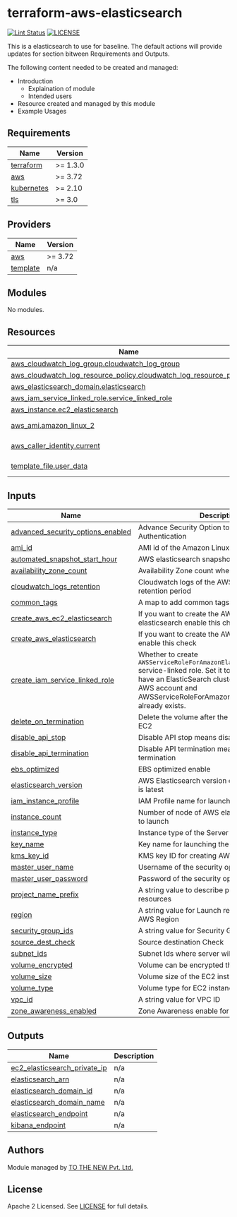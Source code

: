 # terraform-aws-elasticsearch

[![Lint Status](https://github.com/tothenew/terraform-aws-elasticsearch/workflows/Lint/badge.svg)](https://github.com/tothenew/terraform-aws-elasticsearch/actions)
[![LICENSE](https://img.shields.io/github/license/tothenew/terraform-aws-elasticsearch)](https://github.com/tothenew/terraform-aws-elasticsearch/blob/master/LICENSE)

This is a elasticsearch to use for baseline. The default actions will provide updates for section bitween Requirements and Outputs.

The following content needed to be created and managed:
 - Introduction
     - Explaination of module 
     - Intended users
 - Resource created and managed by this module
 - Example Usages

<!-- BEGIN_TF_DOCS -->
## Requirements

| Name | Version |
|------|---------|
| <a name="requirement_terraform"></a> [terraform](#requirement\_terraform) | >= 1.3.0 |
| <a name="requirement_aws"></a> [aws](#requirement\_aws) | >= 3.72 |
| <a name="requirement_kubernetes"></a> [kubernetes](#requirement\_kubernetes) | >= 2.10 |
| <a name="requirement_tls"></a> [tls](#requirement\_tls) | >= 3.0 |

## Providers

| Name | Version |
|------|---------|
| <a name="provider_aws"></a> [aws](#provider\_aws) | >= 3.72 |
| <a name="provider_template"></a> [template](#provider\_template) | n/a |

## Modules

No modules.

## Resources

| Name | Type |
|------|------|
| [aws_cloudwatch_log_group.cloudwatch_log_group](https://registry.terraform.io/providers/hashicorp/aws/latest/docs/resources/cloudwatch_log_group) | resource |
| [aws_cloudwatch_log_resource_policy.cloudwatch_log_resource_policy](https://registry.terraform.io/providers/hashicorp/aws/latest/docs/resources/cloudwatch_log_resource_policy) | resource |
| [aws_elasticsearch_domain.elasticsearch](https://registry.terraform.io/providers/hashicorp/aws/latest/docs/resources/elasticsearch_domain) | resource |
| [aws_iam_service_linked_role.service_linked_role](https://registry.terraform.io/providers/hashicorp/aws/latest/docs/resources/iam_service_linked_role) | resource |
| [aws_instance.ec2_elasticsearch](https://registry.terraform.io/providers/hashicorp/aws/latest/docs/resources/instance) | resource |
| [aws_ami.amazon_linux_2](https://registry.terraform.io/providers/hashicorp/aws/latest/docs/data-sources/ami) | data source |
| [aws_caller_identity.current](https://registry.terraform.io/providers/hashicorp/aws/latest/docs/data-sources/caller_identity) | data source |
| [template_file.user_data](https://registry.terraform.io/providers/hashicorp/template/latest/docs/data-sources/file) | data source |

## Inputs

| Name | Description | Type | Default | Required |
|------|-------------|------|---------|:--------:|
| <a name="input_advanced_security_options_enabled"></a> [advanced\_security\_options\_enabled](#input\_advanced\_security\_options\_enabled) | Advance Security Option to Enable for Authentication | `bool` | `false` | no |
| <a name="input_ami_id"></a> [ami\_id](#input\_ami\_id) | AMI id of the Amazon Linux 2 | `string` | `""` | no |
| <a name="input_automated_snapshot_start_hour"></a> [automated\_snapshot\_start\_hour](#input\_automated\_snapshot\_start\_hour) | AWS elasticsearch snapshot start hour time | `number` | `22` | no |
| <a name="input_availability_zone_count"></a> [availability\_zone\_count](#input\_availability\_zone\_count) | Availability Zone count when zone is enabled | `number` | `2` | no |
| <a name="input_cloudwatch_logs_retention"></a> [cloudwatch\_logs\_retention](#input\_cloudwatch\_logs\_retention) | Cloudwatch logs of the AWS Elasticsearch retention period | `number` | `7` | no |
| <a name="input_common_tags"></a> [common\_tags](#input\_common\_tags) | A map to add common tags to all the resources | `map(string)` | n/a | yes |
| <a name="input_create_aws_ec2_elasticsearch"></a> [create\_aws\_ec2\_elasticsearch](#input\_create\_aws\_ec2\_elasticsearch) | If you want to create the AWS EC2 instance elasticsearch enable this check | `bool` | `true` | no |
| <a name="input_create_aws_elasticsearch"></a> [create\_aws\_elasticsearch](#input\_create\_aws\_elasticsearch) | If you want to create the AWS elasticsearch enable this check | `bool` | `false` | no |
| <a name="input_create_iam_service_linked_role"></a> [create\_iam\_service\_linked\_role](#input\_create\_iam\_service\_linked\_role) | Whether to create `AWSServiceRoleForAmazonElasticsearchService` service-linked role. Set it to `false` if you already have an ElasticSearch cluster created in the AWS account and AWSServiceRoleForAmazonElasticsearchService already exists. | `bool` | `false` | no |
| <a name="input_delete_on_termination"></a> [delete\_on\_termination](#input\_delete\_on\_termination) | Delete the volume after the termination of the EC2 | `bool` | `true` | no |
| <a name="input_disable_api_stop"></a> [disable\_api\_stop](#input\_disable\_api\_stop) | Disable API stop means disable instance stop | `bool` | `false` | no |
| <a name="input_disable_api_termination"></a> [disable\_api\_termination](#input\_disable\_api\_termination) | Disable API termination means disable instance termination | `bool` | `false` | no |
| <a name="input_ebs_optimized"></a> [ebs\_optimized](#input\_ebs\_optimized) | EBS optimized enable | `bool` | `true` | no |
| <a name="input_elasticsearch_version"></a> [elasticsearch\_version](#input\_elasticsearch\_version) | AWS Elasticsearch version default is 7.10 which is latest | `string` | `"7.10"` | no |
| <a name="input_iam_instance_profile"></a> [iam\_instance\_profile](#input\_iam\_instance\_profile) | IAM Profile name for launching the EC2 instance | `string` | `"undefined"` | no |
| <a name="input_instance_count"></a> [instance\_count](#input\_instance\_count) | Number of node of AWS elasticsearch you want to launch | `number` | `1` | no |
| <a name="input_instance_type"></a> [instance\_type](#input\_instance\_type) | Instance type of the Server | `string` | n/a | yes |
| <a name="input_key_name"></a> [key\_name](#input\_key\_name) | Key name for launching the EC2 instance | `string` | `"undefined"` | no |
| <a name="input_kms_key_id"></a> [kms\_key\_id](#input\_kms\_key\_id) | KMS key ID for creating AWS resources | `string` | n/a | yes |
| <a name="input_master_user_name"></a> [master\_user\_name](#input\_master\_user\_name) | Username of the security option enabled | `string` | `""` | no |
| <a name="input_master_user_password"></a> [master\_user\_password](#input\_master\_user\_password) | Password of the security option enabled | `string` | `""` | no |
| <a name="input_project_name_prefix"></a> [project\_name\_prefix](#input\_project\_name\_prefix) | A string value to describe prefix of all the resources | `string` | n/a | yes |
| <a name="input_region"></a> [region](#input\_region) | A string value for Launch resources in which AWS Region | `string` | n/a | yes |
| <a name="input_security_group_ids"></a> [security\_group\_ids](#input\_security\_group\_ids) | A string value for Security Group ID | `list(string)` | n/a | yes |
| <a name="input_source_dest_check"></a> [source\_dest\_check](#input\_source\_dest\_check) | Source destination Check | `bool` | `true` | no |
| <a name="input_subnet_ids"></a> [subnet\_ids](#input\_subnet\_ids) | Subnet Ids where server will be launched | `list(string)` | n/a | yes |
| <a name="input_volume_encrypted"></a> [volume\_encrypted](#input\_volume\_encrypted) | Volume can be encrypted through this check | `bool` | `true` | no |
| <a name="input_volume_size"></a> [volume\_size](#input\_volume\_size) | Volume size of the EC2 instance | `number` | `100` | no |
| <a name="input_volume_type"></a> [volume\_type](#input\_volume\_type) | Volume type for EC2 instance default latest type | `string` | `"gp3"` | no |
| <a name="input_vpc_id"></a> [vpc\_id](#input\_vpc\_id) | A string value for VPC ID | `string` | n/a | yes |
| <a name="input_zone_awareness_enabled"></a> [zone\_awareness\_enabled](#input\_zone\_awareness\_enabled) | Zone Awareness enable for multi AZ | `bool` | `false` | no |

## Outputs

| Name | Description |
|------|-------------|
| <a name="output_ec2_elasticsearch_private_ip"></a> [ec2\_elasticsearch\_private\_ip](#output\_ec2\_elasticsearch\_private\_ip) | n/a |
| <a name="output_elasticsearch_arn"></a> [elasticsearch\_arn](#output\_elasticsearch\_arn) | n/a |
| <a name="output_elasticsearch_domain_id"></a> [elasticsearch\_domain\_id](#output\_elasticsearch\_domain\_id) | n/a |
| <a name="output_elasticsearch_domain_name"></a> [elasticsearch\_domain\_name](#output\_elasticsearch\_domain\_name) | n/a |
| <a name="output_elasticsearch_endpoint"></a> [elasticsearch\_endpoint](#output\_elasticsearch\_endpoint) | n/a |
| <a name="output_kibana_endpoint"></a> [kibana\_endpoint](#output\_kibana\_endpoint) | n/a |
<!-- END_TF_DOCS -->

## Authors

Module managed by [TO THE NEW Pvt. Ltd.](https://github.com/tothenew)

## License

Apache 2 Licensed. See [LICENSE](https://github.com/tothenew/terraform-aws-elasticsearch/blob/main/LICENSE) for full details.
